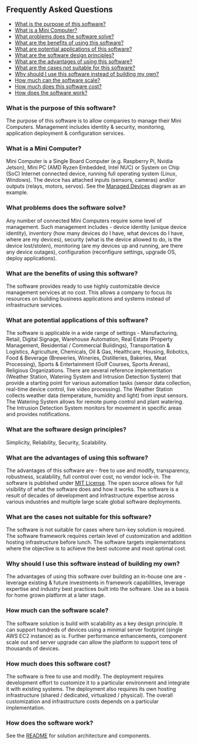 ## Frequently Asked Questions

- [What is the purpose of this software?](#what-is-the-purpose-of-this-software)
- [What is a Mini Computer?](#what-is-a-mini-computer)
- [What problems does the software solve?](#what-problems-does-the-software-solve)
- [What are the benefits of using this software?](#what-are-the-benefits-of-using-this-software)
- [What are potential applications of this software?](#what-are-potential-applications-of-this-software)
- [What are the software design principles?](#what-are-the-software-design-principles)
- [What are the advantages of using this software?](#what-are-the-advantages-of-using-this-software)
- [What are the cases not suitable for this software?](#what-are-the-cases-not-suitable-for-this-software)
- [Why should I use this software instead of building my own?](#why-should-i-use-this-software-instead-of-building-my-own)
- [How much can the software scale?](#how-much-can-the-software-scale)
- [How much does this software cost?](#how-much-does-this-software-cost)
- [How does the software work?](#how-does-the-software-work)

### What is the purpose of this software?
The purpose of this software is to allow companies to manage their Mini Computers. Management includes identity & security, monitoring, application deployment & configuration services.

### What is a Mini Computer?
Mini Computer is a Single Board Computer (e.g. Raspberry Pi, Nvidia Jetson), Mini PC (AMD Ryzen Embedded, Intel NUC) or System on Chip (SoC) Internet connected device, running full operating system (Linux, Windows). The device has attached inputs (sensors, cameras) and/or outputs (relays, motors, servos). See the [Managed Devices](/Resources/Images/Devices.png) diagram as an example.

### What problems does the software solve?
Any number of connected Mini Computers require some level of management. Such management includes - device identity (unique device identity), inventory (how many devices do I have, what devices do I have, where are my devices), security (what is the device allowed to do, is the device lost/stolen), monitoring (are my devices up and running, are there any device outages), configuration (reconfigure settings, upgrade OS, deploy applications).

### What are the benefits of using this software?
The software provides ready to use highly customizable device management services at no cost. This allows a company to focus its resources on building business applications and systems instead of infrastructure services.

### What are potential applications of this software?
The software is applicable in a wide range of settings - Manufacturing, Retail, Digital Signage, Warehouse Automation, Real Estate (Property Management, Residential / Commercial Buildings), Transportation & Logistics, Agriculture, Chemicals, Oil & Gas, Healthcare, Housing, Robotics, Food & Beverage (Breweries, Wineries, Distilleries, Bakeries, Meat Processing), Sports & Entertainment (Golf Courses, Sports Arenas), Religious Organizations. There are several reference implementation (Weather Station, Watering System and Intrusion Detection System) that provide a starting point for various automation tasks (sensor data collection, real-time device control, live video processing). The Weather Station collects weather data (temperature, humidity and light) from input sensors. The Watering System allows for remote pump control and plant watering. The Intrusion Detection System monitors for movement in specific areas and provides notifications.

### What are the software design principles?
Simplicity, Reliability, Security, Scalability.

### What are the advantages of using this software?
The advantages of this software are - free to use and modify, transparency, robustness, scalability, full control over cost, no vendor lock-in. The software is published under [MIT License](/LICENSE). The open source allows for full visibility of what the software does and how it works. The software is a result of decades of development and infrastructure expertise across various industries and multiple large scale global software deployments.

### What are the cases not suitable for this software?
The software is not suitable for cases where turn-key solution is required. The software framework requires certain level of customization and addition hosting infrastructure before lunch. The software targets implementations where the objective is to achieve the best outcome and most optimal cost.

### Why should I use this software instead of building my own?
The advantages of using this software over building an in-house one are - leverage existing & future investments in framework capabilities, leverage expertise and industry best practices built into the software. Use as a basis for home grown platform at a later stage.

### How much can the software scale?
The software solution is build with scalability as a key design principle. It can support hundreds of devices using a minimal server footprint (single AWS EC2 instance) as is. Further performance enhancements, component scale out and server upgrade can allow the platform to support tens of thousands of devices.

### How much does this software cost?
The software is free to use and modify. The deployment requires development effort to customize it to a particular environment and integrate it with existing systems. The deployment also requires its own hosting infrastructure (shared / dedicated, virtualized / physical). The overall customization and infrastructure costs depends on a particular implementation.

### How does the software work?
See the [README](/README.md) for solution architecture and components.